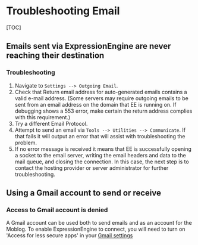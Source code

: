 <!--
    This source file is part of the open source project
    ExpressionEngine User Guide (https://github.com/ExpressionEngine/ExpressionEngine-User-Guide)

    @link      https://expressionengine.com/
    @copyright Copyright (c) 2003-2020, Packet Tide, LLC (https://packettide.com)
    @license   https://expressionengine.com/license Licensed under Apache License, Version 2.0
-->

# Troubleshooting Email

[TOC]

## Emails sent via ExpressionEngine are never reaching their destination

### Troubleshooting

1.  Navigate to `Settings --> Outgoing Email`.
2.  Check that Return email address for auto-generated emails contains a valid e-mail address. (Some servers may require outgoing emails to be sent from an email address on the domain that EE is running on. If debugging shows a 553 error, make certain the return address complies with this requirement.)
3.  Try a different Email Protocol.
4.  Attempt to send an email via `Tools --> Utilities --> Communicate`. If that fails it will output an error that will assist with troubleshooting the problem.
5.  If no error message is received it means that EE is successfully opening a socket to the email server, writing the email headers and data to the mail queue, and closing the connection. In this case, the next step is to contact the hosting provider or server administrator for further troubleshooting.

## Using a Gmail account to send or receive

### Access to Gmail account is denied

A Gmail account can be used both to send emails and as an account for the Moblog. To enable ExpressionEngine to connect, you will need to turn on 'Access for less secure apps' in your [Gmail settings](https://www.google.com/settings/security/lesssecureapps)

